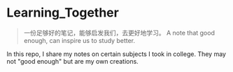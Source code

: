 # Learning_Together

> 一份足够好的笔记，能够启发我们，去更好地学习。
> A note that good enough, can inspire us to study better.

In this repo, I share my notes on certain subjects I took in college. They may not "good enough" but are my own creations.
